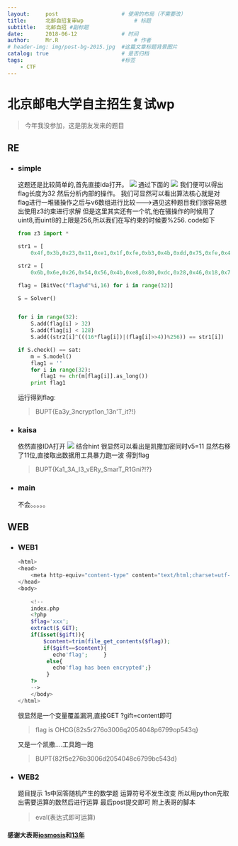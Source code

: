 ```yaml
---
layout:     post   				    # 使用的布局（不需要改）
title:      北邮自招复审wp 				# 标题 
subtitle:   北邮自招 #副标题
date:       2018-06-12 				# 时间
author:     Mr.R 						# 作者
# header-img: img/post-bg-2015.jpg 	#这篇文章标题背景图片
catalog: true 						# 是否归档
tags:								#标签
    - CTF
---
```


# 北京邮电大学自主招生复试wp
>今年我没参加，这是朋友发来的题目

## RE
* ### simple
    这题还是比较简单的,首先直接ida打开。
    ![](https://s1.ax1x.com/2018/06/12/COEaPe.png)
    通过下面的
    ![](https://s1.ax1x.com/2018/06/12/COERPg.png)
    我们便可以得出flag长度为32
    然后分析内部的操作。
    我们可显然可以看出算法核心就是对flag进行一堆骚操作之后与v6数组进行比较--->遇见这种题目我们很容易想出使用z3约束进行求解
    但是这里其实还有一个坑,他在骚操作的时候用了uint8,而uint8的上限是256,所以我们在写约束的时候要%256.
    code如下
    ```python
    from z3 import *

    str1 = [
        0x4f,0x3b,0x23,0x11,0xe1,0x1f,0xfe,0xb3,0x4b,0xdd,0x75,0xfe,0x47,0xec,0xf2,0x43,0xdc,0x38,0xd4,0x64,0xde,0x45,0xbd,0x01,0x1b,0x04,0xb9,0x89,0x7d,0xb6,0x4e,0xe2]

    str2 = [
        0x6b,0x6e,0x26,0x54,0x56,0x4b,0xe8,0x80,0xdc,0x28,0x46,0x18,0x71,0xcb,0x65,0x44,0x9b,0x2b,0x22,0x82,0x2b,0x56,0x8e,0xe7,0x69,0x41,0x4c,0x1f,0x3a,0x45,0x5c,0x35]

    flag = [BitVec("flag%d"%i,16) for i in range(32)]

    S = Solver()


    for i in range(32):
        S.add(flag[i] > 32)
        S.add(flag[i] < 128)
        S.add((str2[i]^(((16*flag[i])|(flag[i]>>4))%256)) == str1[i])

    if S.check() == sat:  
        m = S.model()  
        flag1 = '' 
        for i in range(32):  
           flag1 += chr(m[flag[i]].as_long())    
        print flag1
    ```
    运行得到flag:
    >BUPT{Ea3y_3ncrypt1on_13n'T_it?!}
* ### kaisa
    依然直接IDA打开
    ![](https://s1.ax1x.com/2018/06/12/COVmLt.png)
    结合hint 很显然可以看出是凯撒加密同时v5=11 显然右移了11位,直接取出数据用工具暴力跑一波
    得到flag
    >BUPT{Ka1_3A_I3_vERy_SmarT_R1Gni?!?}
* ### main
    不会。。。。。

## WEB
* ### WEB1
    ```PHP
    <html>
    <head>
        <meta http-equiv="content-type" content="text/html;charset=utf-8">
    </head>
    <body>
    	
    	<!--
    	index.php
    	<?php     
		$flag='xxx';     
		extract($_GET);     
		if(isset($gift)){        
		    $content=trim(file_get_contents($flag));
		    if($gift==$content){ 
		       echo'flag';     }
		     else{       
		       echo'flag has been encrypted';}   
		     } 
		?>
		-->
        </body>
    </html>
    ```
    很显然是一个变量覆盖漏洞,直接GET ?gift=content即可
    >flag is OHCG{82s5r276o3006q2054048p6799op543q}
    
    又是一个凯撒....工具跑一跑
    >BUPT{82f5e276b3006d2054048c6799bc543d}

* ### WEB2
    题目提示 1s中回答随机产生的数学题
    运算符号不发生改变 所以用python先取出需要运算的数然后进行运算 最后post提交即可
    附上表哥的脚本
    >eval(表达式即可运算)

#### 感谢大表哥[iosmosis](https://iosmosis.github.io)和[13年](http://www.klmyssn.com/)